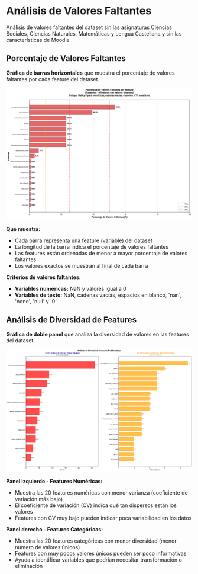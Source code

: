 # Análisis de Valores Faltantes

Análisis de valores faltantes del dataset sin las asignaturas Ciencias Sociales, Ciencias Naturales, Matemáticas y Lengua Castellana y sin las características de Moodle

## Porcentaje de Valores Faltantes
**Gráfica de barras horizontales** que muestra el porcentaje de valores faltantes por cada feature del dataset.

![Porcentaje de Valores Faltantes](missing_values_percentage.png)

**Qué muestra:**
- Cada barra representa una feature (variable) del dataset
- La longitud de la barra indica el porcentaje de valores faltantes
- Las features están ordenadas de menor a mayor porcentaje de valores faltantes
- Los valores exactos se muestran al final de cada barra

**Criterios de valores faltantes:**
- **Variables numéricas:** NaN y valores igual a 0
- **Variables de texto:** NaN, cadenas vacías, espacios en blanco, 'nan', 'none', 'null' y '0'

## Análisis de Diversidad de Features
**Gráfica de doble panel** que analiza la diversidad de valores en las features del dataset.

![Análisis de Diversidad de Features](feature_diversity_analysis.png)

**Panel izquierdo - Features Numéricas:**
- Muestra las 20 features numéricas con menor varianza (coeficiente de variación más bajo)
- El coeficiente de variación (CV) indica qué tan dispersos están los valores
- Features con CV muy bajo pueden indicar poca variabilidad en los datos

**Panel derecho - Features Categóricas:**
- Muestra las 20 features categóricas con menor diversidad (menor número de valores únicos)
- Features con muy pocos valores únicos pueden ser poco informativas
- Ayuda a identificar variables que podrían necesitar transformación o eliminación
